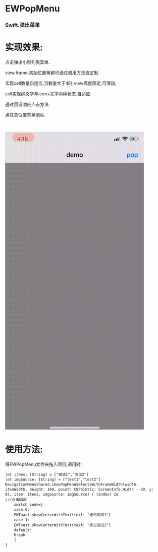 # EWPopMenu
### Swift.弹出菜单

# 实现效果:
点击弹出小型列表菜单.

view.frame,初始位置等都可通过调用方法自定制.

实现cell数量自适应,当数量大于4时,view高度固定,可滑动.

cell实现纯文字与icon+文字两种状态.自适应.

通过回调响应点击方法.

点任意位置菜单消失.

<br>

![效果图预览](https://github.com/WangLiquan/EWPopMenu/raw/master/image/demonstration.gif)

# 使用方法:
将EWPopMenu文件夹拖入项目,调用时:
```
let items: [String] = ["测试1","测试2"]
let imgSource: [String] = ["test1","test2"]
NavigationMenuShared.showPopMenuSelecteWithFrameWidth(width: itemWidth, height: 160, point: CGPoint(x: ScreenInfo.Width - 30, y: 0), item: items, imgSource: imgSource) { (index) in
///点击回调
    switch index{
    case 0:
    EWToast.showCenterWithText(text: "点击测试1")
    case 1:
    EWToast.showCenterWithText(text: "点击测试2")
    default:
    break
    }
}
```
